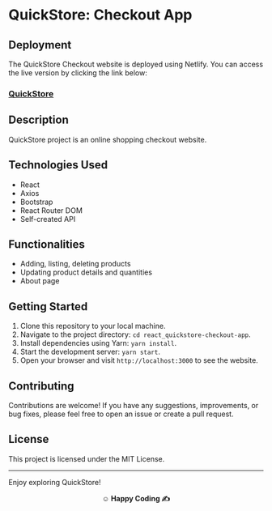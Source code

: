 # QuickStore: Checkout App

## Deployment

The QuickStore Checkout website is deployed using Netlify. You can access the live version by clicking the link below:

### [**QuickStore**](https://quickstore-checkout.netlify.app)

## Description

QuickStore project is an online shopping checkout website.

## Technologies Used

- React
- Axios
- Bootstrap
- React Router DOM
- Self-created API

## Functionalities

- Adding, listing, deleting products
- Updating product details and quantities
- About page

## Getting Started

1. Clone this repository to your local machine.
2. Navigate to the project directory: `cd react_quickstore-checkout-app`.
3. Install dependencies using Yarn: `yarn install`.
4. Start the development server: `yarn start`.
5. Open your browser and visit `http://localhost:3000` to see the website.

## Contributing

Contributions are welcome! If you have any suggestions, improvements, or bug fixes, please feel free to open an issue or create a pull request.

## License

This project is licensed under the MIT License.

---

Enjoy exploring QuickStore!

**<p align="center">&#9786; Happy Coding &#9997;</p>**
